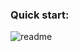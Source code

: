 
### Quick start:

![readme](https://user-images.githubusercontent.com/43090095/196821763-b1b1a767-9950-466b-bf96-1457c7364f67.gif)
